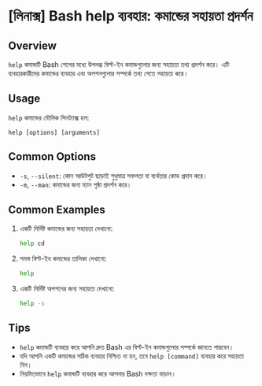 # [লিনাক্স] Bash help ব্যবহার: কমান্ডের সহায়তা প্রদর্শন

## Overview
`help` কমান্ডটি Bash শেলের মধ্যে উপলব্ধ বিল্ট-ইন কমান্ডগুলোর জন্য সহায়তা তথ্য প্রদর্শন করে। এটি ব্যবহারকারীদের কমান্ডের ব্যবহার এবং অপশনগুলোর সম্পর্কে তথ্য পেতে সহায়তা করে।

## Usage
`help` কমান্ডের মৌলিক সিনট্যাক্স হল:

```
help [options] [arguments]
```

## Common Options
- `-s`, `--silent`: কোন আউটপুট ছাড়াই শুধুমাত্র সফলতা বা ব্যর্থতার কোড প্রদান করে।
- `-m`, `--man`: কমান্ডের জন্য ম্যান পৃষ্ঠা প্রদর্শন করে।

## Common Examples
1. একটি নির্দিষ্ট কমান্ডের জন্য সহায়তা দেখানো:
   ```bash
   help cd
   ```

2. সমস্ত বিল্ট-ইন কমান্ডের তালিকা দেখানো:
   ```bash
   help
   ```

3. একটি নির্দিষ্ট অপশনের জন্য সহায়তা দেখানো:
   ```bash
   help -s
   ```

## Tips
- `help` কমান্ডটি ব্যবহার করে আপনি দ্রুত Bash এর বিল্ট-ইন কমান্ডগুলোর সম্পর্কে জানতে পারবেন।
- যদি আপনি একটি কমান্ডের সঠিক ব্যবহার নিশ্চিত না হন, তবে `help [command]` ব্যবহার করে সহায়তা নিন।
- নিয়মিতভাবে `help` কমান্ডটি ব্যবহার করে আপনার Bash দক্ষতা বাড়ান।